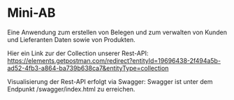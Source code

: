 # Mini-AB

Eine Anwendung zum erstellen von Belegen und zum verwalten von Kunden und Lieferanten Daten sowie von Produkten.

Hier ein Link zur der Collection unserer Rest-API:
https://elements.getpostman.com/redirect?entityId=19696438-2f494a5b-ad52-4fb3-a864-ba739b638ca7&entityType=collection

Visualisierung der Rest-API erfolgt via Swagger: Swagger ist unter dem Endpunkt /swagger/index.html zu erreichen.